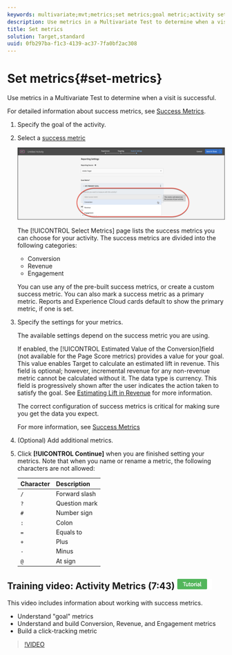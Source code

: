 ```yaml
---
keywords: multivariate;mvt;metrics;set metrics;goal metric;activity settings;success metric;conversion;revenue;engagement
description: Use metrics in a Multivariate Test to determine when a visit is successful.
title: Set metrics
solution: Target,standard
uuid: 0fb297ba-f1c3-4139-ac37-7fa0bf2ac308
---
```


# Set metrics{#set-metrics}

Use metrics in a Multivariate Test to determine when a visit is successful.

For detailed information about success metrics, see [Success Metrics](../../../c-activities/r-success-metrics/success-metrics.md#reference_D011575C85DA48E989A244593D9B9924). 

1. Specify the goal of the activity.
1. Select a [success metric](../../../c-activities/r-success-metrics/success-metrics.md#reference_D011575C85DA48E989A244593D9B9924)

   ![Set Metrics list](/help/c-activities/c-multivariate-testing/t-create-multivariate-test/assets/mvt_metrics-list.png)

   The [!UICONTROL Select Metrics] page lists the success metrics you can choose for your activity. The success metrics are divided into the following categories:

   * Conversion 
   * Revenue 
   * Engagement

   You can use any of the pre-built success metrics, or create a custom success metric. You can also mark a success metric as a primary metric. Reports and Experience Cloud cards default to show the primary metric, if one is set. 
1. Specify the settings for your metrics.

   The available settings depend on the success metric you are using.

   If enabled, the [!UICONTROL Estimated Value of the Conversion]field (not available for the Page Score metrics) provides a value for your goal. This value enables Target to calculate an estimated lift in revenue. This field is optional; however, incremental revenue for any non-revenue metric cannot be calculated without it. The data type is currency. This field is progressively shown after the user indicates the action taken to satisfy the goal. See [Estimating Lift in Revenue](/help/administrating-target/r-target-account-preferences/estimating-lift-in-revenue.md) for more information.

   The correct configuration of success metrics is critical for making sure you get the data you expect.

   For more information, see [Success Metrics](../../../c-activities/r-success-metrics/success-metrics.md#reference_D011575C85DA48E989A244593D9B9924) 
1. (Optional) Add additional metrics.
1. Click **[!UICONTROL Continue]** when you are finished setting your metrics.
Note that when you name or rename a metric, the following characters are not allowed:

   | Character | Description |
   |--- |--- |
   |`/`|Forward slash|
   |`?`|Question mark|
   |`#`|Number sign|
   |`:`|Colon|
   |`=`|Equals to|
   |`+`|Plus|
   |`-`|Minus|
   |`@`|At sign|

## Training video: Activity Metrics (7:43) ![Tutorial badge](/help/assets/tutorial.png)

This video includes information about working with success metrics.

* Understand "goal" metrics 
* Understand and build Conversion, Revenue, and Engagement metrics 
* Build a click-tracking metric

>[!VIDEO](https://video.tv.adobe.com/v/17380) 
